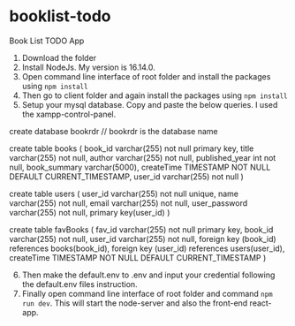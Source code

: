 # booklist-todo
Book List TODO App

1.	Download the folder
2.	Install NodeJs. My version is 16.14.0.
3.	Open command line interface of root folder and install the packages using `npm install`
4.	Then go to client folder and again install the packages using `npm install`
5.	Setup your mysql database. Copy and paste the below queries. I used the xampp-control-panel.

create database bookrdr    // bookrdr is the database name

create table books (
    	book_id varchar(255) not null primary key,
	title varchar(255) not null,
    	author varchar(255) not null,
   	published_year int not null,
    	book_summary varchar(5000),
        createTime TIMESTAMP NOT NULL DEFAULT CURRENT_TIMESTAMP,
	user_id varchar(255) not null
)

create table users (
	user_id varchar(255) not null unique,
   	name varchar(255) not null,
   	email varchar(255) not null,
    	user_password varchar(255) not null,
    	primary key(user_id)
)

create table favBooks (
	fav_id varchar(255) not null primary key,
    	book_id varchar(255) not null,
   	user_id varchar(255) not null,
    	foreign key (book_id) references books(book_id),
   	foreign key (user_id) references users(user_id),
	createTime TIMESTAMP NOT NULL DEFAULT CURRENT_TIMESTAMP
)

6.	Then make the default.env to .env and input your credential following the default.env files instruction.
7.	Finally open command line interface of root folder and command `npm run dev`. This will start the node-server and also the front-end react-app.


